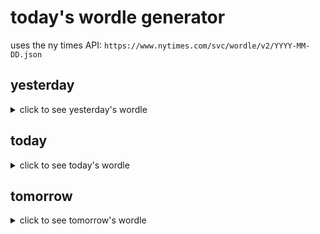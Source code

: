 # today's wordle generator

uses the ny times API: `https://www.nytimes.com/svc/wordle/v2/YYYY-MM-DD.json`

## yesterday

<details>
    <summary>click to see yesterday's wordle</summary>

    gnome

</details>

## today

<details>
    <summary>click to see today's wordle</summary>

    undid

</details>

## tomorrow

<details>
    <summary>click to see tomorrow's wordle</summary>

    foist

</details>
